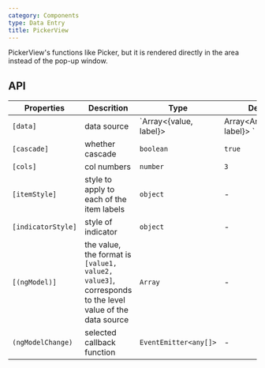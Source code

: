 ```yaml
---
category: Components
type: Data Entry
title: PickerView
---
```


PickerView's functions like Picker, but it is rendered directly in the area instead of the pop-up window.

## API

Properties | Descrition | Type | Default
-----------|------------|------|--------
| `[data]` | data source | `Array<{value, label}> | Array<Array<{value, label}> `| - |
| `[cascade]` | whether cascade | `boolean` | `true` |
| `[cols]` | col numbers | `number` | `3` |
| `[itemStyle]` | style to apply to each of the item labels | `object` | - |
| `[indicatorStyle]` | style of indicator  | `object` | - |
| `[(ngModel)]` | the value, the format is `[value1, value2, value3]`, corresponds to the level value of the data source | `Array` | - |
| `(ngModelChange)` | selected callback function | `EventEmitter<any[]>` | - |
